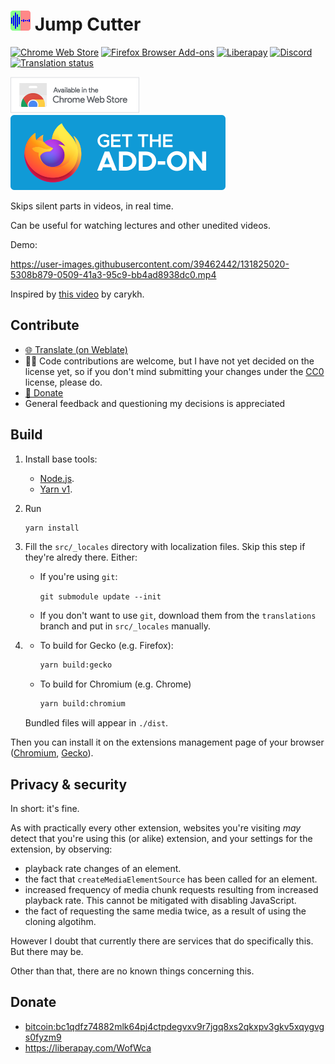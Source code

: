 # <img src="./src/icons/icon.svg" alt="Logo" height="32"/> Jump Cutter

[![Chrome Web Store](https://img.shields.io/chrome-web-store/users/lmppdpldfpfdlipofacekcfleacbbncp?logo=google-chrome)][chrome-web-store]
[![Firefox Browser Add-ons](https://img.shields.io/amo/users/jump-cutter?logo=firefox-browser)][addons-mozilla-org]
[![Liberapay](https://img.shields.io/liberapay/receives/WofWca?logo=liberapay)](https://liberapay.com/WofWca)
[![Discord](https://img.shields.io/discord/678444692592918548?logo=discord)](https://discord.gg/HCjghyT)
[![Translation status](https://hosted.weblate.org/widgets/jump-cutter/-/svg-badge.svg)][weblate]

[![Chrome Web Store](docs/extension-store-badges/chrome.png)][chrome-web-store]
[![Firefox Browser Add-ons](docs/extension-store-badges/mozilla.svg)][addons-mozilla-org]

Skips silent parts in videos, in real time.

Can be useful for watching lectures and other unedited videos.

Demo:

<!-- TODO put the file in the repo so it's set in stone? -->
<!-- The source video:
https://ocw.mit.edu/courses/electrical-engineering-and-computer-science/6-034-artificial-intelligence-fall-2010/lecture-videos/lecture-16-learning-support-vector-machines/
(or https://youtu.be/_PwhiWxHK8o).
This video's license: CC BY-NC-SA 4.0 (https://creativecommons.org/licenses/by-nc-sa/4.0/).
Not sure if I did comply with the license here.
But I believe this use case would be considered "fair use" anyway.
 -->
<https://user-images.githubusercontent.com/39462442/131825020-5308b879-0509-41a3-95c9-bb4ad8938dc0.mp4>

Inspired by [this video](https://youtu.be/DQ8orIurGxw) by carykh.

## Contribute

* [🌐 Translate (on Weblate)][weblate]
* 👨‍💻 Code contributions are welcome, but I have not yet decided on the license yet, so if you don't mind submitting your changes under the [CC0](https://creativecommons.org/publicdomain/zero/1.0/) license, please do.
* [💸 Donate](#donate)
* General feedback and questioning my decisions is appreciated

## Build

1. Install base tools:
    * [Node.js](https://nodejs.org/).
    * [Yarn v1](https://classic.yarnpkg.com/docs/install).
2. Run

    ```bash
    yarn install
    ```

3.
    Fill the `src/_locales` directory with localization files. Skip this step if they're alredy there. Either:

    * If you're using `git`:

        `git submodule update --init`

    * If you don't want to use `git`, download them from the `translations` branch and put in `src/_locales` manually.

4.
    * To build for Gecko (e.g. Firefox):

        ```bash
        yarn build:gecko
        ```

    * To build for Chromium (e.g. Chrome)

        ```bash
        yarn build:chromium
        ```

    Bundled files will appear in `./dist`.

Then you can install it on the extensions management page of your browser ([Chromium](https://developer.chrome.com/docs/extensions/mv3/getstarted/#unpacked), [Gecko](https://developer.mozilla.org/en-US/docs/Mozilla/Add-ons/WebExtensions/Your_first_WebExtension#installing)).

## Privacy & security

In short: it's fine.

As with practically every other extension, websites you're visiting _may_ detect that you're using this (or alike) extension, and your settings for the extension, by observing:

* playback rate changes of an element.
* the fact that `createMediaElementSource` has been called for an element.
* increased frequency of media chunk requests resulting from increased playback rate. This cannot be mitigated with disabling JavaScript.
* the fact of requesting the same media twice, as a result of using the cloning algotihm.

However I doubt that currently there are services that do specifically this. But there may be.

Other than that, there are no known things concerning this.

## Donate

* <bitcoin:bc1qdfz74882mlk64pj4ctpdegvxv9r7jgq8xs2qkxpv3gkv5xqygvgs0fyzm9>
* <https://liberapay.com/WofWca>

[addons-mozilla-org]: https://addons.mozilla.org/firefox/addon/jump-cutter
[chrome-web-store]: https://chrome.google.com/webstore/detail/jump-cutter/lmppdpldfpfdlipofacekcfleacbbncp
[weblate]: https://hosted.weblate.org/engage/jump-cutter/
